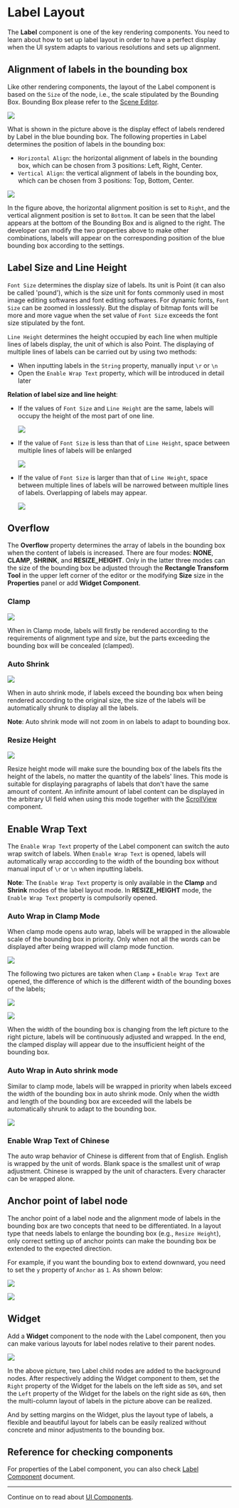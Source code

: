 # Label Layout

The **Label** component is one of the key rendering components. You need to learn about how to set up label layout in order to have a perfect display when the UI system adapts to various resolutions and sets up alignment.

## Alignment of labels in the bounding box

Like other rendering components, the layout of the Label component is based on the `Size` of the node, i.e., the scale stipulated by the Bounding Box. Bounding Box please refer to the [Scene Editor](../getting-started/basics/editor-panels/scene.md#the-node-constraint-box).

![](label-layout/label_in_boundingbox.png)

What is shown in the picture above is the display effect of labels rendered by Label in the blue bounding box. The following properties in Label determines the position of labels in the bounding box:

- `Horizontal Align`: the horizontal alignment of labels in the bounding box, which can be chosen from 3 positions: Left, Right, Center.
- `Vertical Align`: the vertical alignment of labels in the bounding box, which can be chosen from 3 positions: Top, Bottom, Center.

![](label-layout/horizontal-vertical-align.png)

In the figure above, the horizontal alignment position is set to `Right`, and the vertical alignment position is set to `Bottom`. It can be seen that the label appears at the bottom of the Bounding Box and is aligned to the right. The developer can modify the two properties above to make other combinations, labels will appear on the corresponding position of the blue bounding box according to the settings.

## Label Size and Line Height

`Font Size` determines the display size of labels. Its unit is Point (it can also be called 'pound'), which is the size unit for fonts commonly used in most image editing softwares and font editing softwares. For dynamic fonts, `Font Size` can be zoomed in losslessly. But the display of bitmap fonts will be more and more vague when the set value of `Font Size` exceeds the font size stipulated by the font.

`Line Height` determines the height occupied by each line when multiple lines of labels display, the unit of which is also Point. The displaying of multiple lines of labels can be carried out by using two methods:

- When inputting labels in the `String` property, manually input `\r` or `\n`
- Open the `Enable Wrap Text` property, which will be introduced in detail later

**Relation of label size and line height**:

- If the values of `Font Size` and `Line Height` are the same, labels will occupy the height of the most part of one line.

  ![](label-layout/font_equal_line_height.png)

- If the value of `Font Size` is less than that of `Line Height`, space between multiple lines of labels will be enlarged

  ![](label-layout/font_smaller.png)

- If the value of `Font Size` is larger than that of `Line Height`, space between multiple lines of labels will be narrowed between multiple lines of labels. Overlapping of labels may appear.

  ![](label-layout/font_bigger.png)

## Overflow

The **Overflow** property determines the array of labels in the bounding box when the content of labels is increased. There are four modes: **NONE**, **CLAMP**, **SHRINK**, and **RESIZE_HEIGHT**. Only in the latter three modes can the size of the bounding box be adjusted through the **Rectangle Transform Tool** in the upper left corner of the editor or the modifying **Size** size in the **Properties** panel or add **Widget Component**.

### Clamp

![](label-layout/clamp.png)

When in Clamp mode, labels will firstly be rendered according to the requirements of alignment type and size, but the parts exceeding the bounding box will be concealed (clamped).

### Auto Shrink

![](label-layout/shrink.png)

When in auto shrink mode, if labels exceed the bounding box when being rendered according to the original size, the size of the labels will be automatically shrunk to display all the labels.

**Note**: Auto shrink mode will not zoom in on labels to adapt to bounding box.

### Resize Height

![](label-layout/resize-height.png)

Resize height mode will make sure the bounding box of the labels fits the height of the labels, no matter the quantity of the labels' lines. This mode is suitable for displaying paragraphs of labels that don't have the same amount of content. An infinite amount of label content can be displayed in the arbitrary UI field when using this mode together with the [ScrollView](../components/scrollview.md) component.

## Enable Wrap Text

The `Enable Wrap Text` property of the Label component can switch the auto wrap switch of labels. When `Enable Wrap Text` is opened, labels will automatically wrap acccording to the width of the bounding box without manual input of `\r` or `\n` when inputting labels.

**Note**: The `Enable Wrap Text` property is only available in the **Clamp** and **Shrink** modes of the label layout mode. In **RESIZE_HEIGHT** mode, the `Enable Wrap Text` property is compulsorily opened.

### Auto Wrap in Clamp Mode

When clamp mode opens auto wrap, labels will be wrapped in the allowable scale of the bounding box in priority. Only when not all the words can be displayed after being wrapped will clamp mode function.

![](label-layout/clamp_wrap.png)

The following two pictures are taken when `Clamp` + `Enable Wrap Text` are opened, the difference of which is the different width of the bounding boxes of the labels;

![](label-layout/clamp_wrap1.png)

![](label-layout/clamp_wrap2.png)

When the width of the bounding box is changing from the left picture to the right picture, labels will be continuously adjusted and wrapped. In the end, the clamped display will appear due to the insufficient height of the bounding box.

### Auto Wrap in Auto shrink mode

Similar to clamp mode, labels will be wrapped in priority when labels exceed the width of the bounding box in auto shrink mode. Only when the width and length of the bounding box are exceeded will the labels be automatically shrunk to adapt to the bounding box.

![](label-layout/shrink_wrap.png)

### Enable Wrap Text of Chinese

The auto wrap behavior of Chinese is different from that of English. English is wrapped by the unit of words. Blank space is the smallest unit of wrap adjustment. Chinese is wrapped by the unit of characters. Every character can be wrapped alone.

## Anchor point of label node

The anchor point of a label node and the alignment mode of labels in the bounding box are two concepts that need to be differentiated. In a layout type that needs labels to enlarge the bounding box (e.g., `Resize Height`), only correct setting up of anchor points can make the bounding box be extended to the expected direction.

For example, if you want the bounding box to extend downward, you need to set the `y` property of `Anchor` as `1`. As shown below:

![](label-layout/anchor1.png)

![](label-layout/anchor2.png)

## Widget

Add a **Widget** component to the node with the Label component, then you can make various layouts for label nodes relative to their parent nodes.

![](label-layout/widget.png)

In the above picture, two Label child nodes are added to the background nodes. After respectively adding the Widget component to them, set the `Right` property of the Widget for the labels on the left side as `50%`, and set the `Left` property of the Widget for the labels on the right side as `60%`, then the multi-column layout of labels in the picture above can be realized.

And by setting margins on the Widget, plus the layout type of labels, a flexible and beautiful layout for labels can be easily realized without concrete and minor adjustments to the bounding box.


## Reference for checking components

For properties of the Label component, you can also check [Label Component](../components/label.md) document.

---

Continue on to read about [UI Components](ui-components.md).
